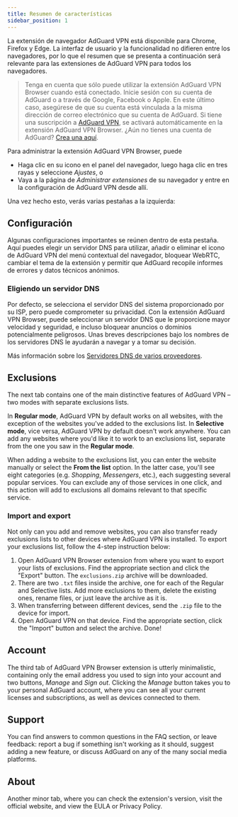 ```yaml
---
title: Resumen de características
sidebar_position: 1
---
```


La extensión de navegador AdGuard VPN está disponible para Chrome, Firefox y Edge. La interfaz de usuario y la funcionalidad no difieren entre los navegadores, por lo que el resumen que se presenta a continuación será relevante para las extensiones de AdGuard VPN para todos los navegadores.

> Tenga en cuenta que sólo puede utilizar la extensión AdGuard VPN Browser cuando está conectado. Inicie sesión con su cuenta de AdGuard o a través de Google, Facebook o Apple. En este último caso, asegúrese de que su cuenta está vinculada a la misma dirección de correo electrónico que su cuenta de AdGuard. Si tiene una suscripción a [AdGuard VPN](/general/subscription.md), se activará automáticamente en la extensión AdGuard VPN Browser. ¿Aún no tienes una cuenta de AdGuard? [Crea una aquí](https://auth.adguard.com/registration.html).

Para administrar la extensión AdGuard VPN Browser, puede

* Haga clic en su icono en el panel del navegador, luego haga clic en tres rayas y seleccione *Ajustes*, o
* Vaya a la página de *Administrar extensiones* de su navegador y entre en la configuración de AdGuard VPN desde allí.

Una vez hecho esto, verás varias pestañas a la izquierda:

## Configuración

Algunas configuraciones importantes se reúnen dentro de esta pestaña. Aquí puedes elegir un servidor DNS para utilizar, añadir o eliminar el icono de AdGuard VPN del menú contextual del navegador, bloquear WebRTC, cambiar el tema de la extensión y permitir que AdGuard recopile informes de errores y datos técnicos anónimos.

### Eligiendo un servidor DNS

Por defecto, se selecciona el servidor DNS del sistema [](https://kb.adguard.com/en/general/dns-filtering#what-is-dns) proporcionado por su ISP, pero puede comprometer su privacidad. Con la extensión AdGuard VPN Browser, puede seleccionar un servidor DNS que le proporcione mayor velocidad y seguridad, e incluso bloquear anuncios o dominios potencialmente peligrosos. Unas breves descripciones bajo los nombres de los servidores DNS le ayudarán a navegar y a tomar su decisión.

Más información sobre los [Servidores DNS de varios proveedores](https://kb.adguard.com/ru/general/dns-providers).

## Exclusions

The next tab contains one of the main distinctive features of AdGuard VPN – two modes with separate exclusions lists.

In **Regular mode**, AdGuard VPN by default works on all websites, with the exception of the websites you've added to the exclusions list. In **Selective mode**, vice versa, AdGuard VPN by default doesn't work anywhere. You can add any websites where you'd like it to work to an exclusions list, separate from the one you saw in the **Regular mode**.

When adding a website to the exclusions list, you can enter the website manually or select the **From the list** option. In the latter case, you'll see eight categories (e.g. *Shopping*, *Messengers*, etc.), each suggesting several popular services. You can exclude any of those services in one click, and this action will add to exclusions all domains relevant to that specific service.

### Import and export

Not only can you add and remove websites, you can also transfer ready exclusions lists to other devices where AdGuard VPN is installed. To export your exclusions list, follow the 4-step instruction below:

1. Open AdGuard VPN Browser extension from where you want to export your lists of exclusions. Find the appropriate section and click the "Export" button. The `exclusions.zip` archive will be downloaded.
2. There are two `.txt` files inside the archive, one for each of the Regular and Selective lists. Add more exclusions to them, delete the existing ones, rename files, or just leave the archive as it is.
3. When transferring between different devices, send the `.zip` file to the device for import.
4. Open AdGuard VPN on that device. Find the appropriate section, click the "Import" button and select the archive. Done!

## Account

The third tab of AdGuard VPN Browser extension is utterly minimalistic, containing only the email address you used to sign into your account and two buttons, *Manage* and *Sign out*. Clicking the *Manage* button takes you to your personal AdGuard account, where you can see all your current licenses and subscriptions, as well as devices connected to them.

## Support

You can find answers to common questions in the FAQ section, or leave feedback: report a bug if something isn't working as it should, suggest adding a new feature, or discuss AdGuard on any of the many social media platforms.

## About

Another minor tab, where you can check the extension's version, visit the official website, and view the EULA or Privacy Policy.